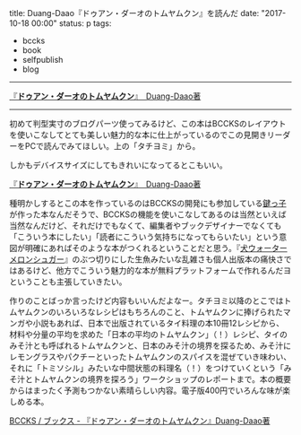 title: Duang-Daao『ドゥアン・ダーオのトムヤムクン』を読んだ
date: "2017-10-18 00:00"
status: p
tags:
- bccks
- book
- selfpublish
- blog
---

<script src="//bccks.jp/bcck/146060/embed?size=original" type="text/javascript"></script>
<a href="https://bccks.jp/bcck/146060/info" title="ドゥアン・ダーオのトムヤムクン" target="_blank">『<strong>ドゥアン・ダーオのトムヤムクン</strong>』　Duang-Daao著</a>

----

初めて判型実寸のブログパーツ使ってみるけど、この本はBCCKSのレイアウトを使いこなしてとても美しい魅力的な本に仕上がっているのでこの見開きリーダーをPCで読んでみてほしい。上の「タチヨミ」から。

しかもデバイスサイズにしてもきれいになってるとこもいい。

<script src="//bccks.jp/bcck/146060/embed?size=tiny" type="text/javascript"></script>
<a href="https://bccks.jp/bcck/146060/info" title="ドゥアン・ダーオのトムヤムクン" target="_blank">『<strong>ドゥアン・ダーオのトムヤムクン</strong>』　Duang-Daao著</a>

種明かしするとこの本を作っているのはBCCKSの開発にも参加している[鍵っ子](https://twitter.com/kagikko)が作った本なんだそうで、BCCKSの機能を使いこなしてあるのは当然といえば当然なんだけど、それだけでもなくて、編集者やブックデザイナーでなくても「こういう本にしたい」「読者にこういう気持ちになってもらいたい」という意図が明確にあればそのような本がつくれるということだと思う。『[犬ウォーターメロンシュガー](/2017/10/02/201710/dog-watermeron-suger/)』のぶつ切りにした生魚みたいな乱雑さも個人出版本の痛快さではあるけど、他方でこういう魅力的な本が無料プラットフォームで作れるんだヨということも主張していきたい。

作りのことばっか言ったけど内容もいいんだよなー。タチヨミ以降のとこではトムヤムクンのいろいろなレシピはもちろんのこと、トムヤムクンに捧げられたマンガや小説もあれば、日本で出版されているタイ料理の本10冊12レシピから、材料や分量の平均を求めた「日本の平均のトムヤムクン」（！）レシピ、タイのみそ汁とも呼ばれるトムヤムクンと、日本のみそ汁の境界を探るため、みそ汁にレモングラスやパクチーといったトムヤムクンのスパイスを混ぜていき味わい、それに「トミソシル」みたいな中間状態の料理名（！）をつけていくという「みそ汁とトムヤムクンの境界を探ろう」ワークショップのレポートまで。本の概要からはまったく予測もつかない素晴らしい内容。電子版400円でいろんな味が楽しめる本。

[BCCKS / ブックス \- 『ドゥアン・ダーオのトムヤムクン』Duang\-Daao著](https://bccks.jp/bcck/146060/info)
